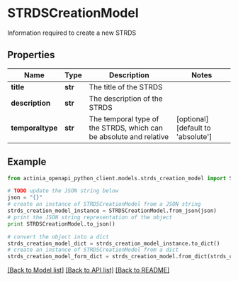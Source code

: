 # STRDSCreationModel

Information required to create a new STRDS

## Properties
Name | Type | Description | Notes
------------ | ------------- | ------------- | -------------
**title** | **str** | The title of the STRDS | 
**description** | **str** | The description of the STRDS | 
**temporaltype** | **str** | The temporal type of the STRDS, which can be absolute and relative | [optional] [default to 'absolute']

## Example

```python
from actinia_openapi_python_client.models.strds_creation_model import STRDSCreationModel

# TODO update the JSON string below
json = "{}"
# create an instance of STRDSCreationModel from a JSON string
strds_creation_model_instance = STRDSCreationModel.from_json(json)
# print the JSON string representation of the object
print STRDSCreationModel.to_json()

# convert the object into a dict
strds_creation_model_dict = strds_creation_model_instance.to_dict()
# create an instance of STRDSCreationModel from a dict
strds_creation_model_form_dict = strds_creation_model.from_dict(strds_creation_model_dict)
```
[[Back to Model list]](../README.md#documentation-for-models) [[Back to API list]](../README.md#documentation-for-api-endpoints) [[Back to README]](../README.md)


